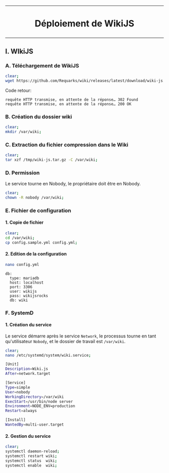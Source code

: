 ------------------------------------------------------------------------------------------------------------------------------------
# <p align='center'> Déploiement de WikiJS </p>
------------------------------------------------------------------------------------------------------------------------------------
## I. WIkiJS
### A. Téléchargement de WikiJS
```bash
clear;
wget https://github.com/Requarks/wiki/releases/latest/download/wiki-js.tar.gz -O /tmp/wiki-js.tar.gz;
```
Code retour:
```
requête HTTP transmise, en attente de la réponse… 302 Found
requête HTTP transmise, en attente de la réponse… 200 OK
```

### B. Création du dossier wiki
```bash
clear;
mkdir /var/wiki;
```

### C. Extraction du fichier compression dans le Wiki
```bash
clear;
tar xzf /tmp/wiki-js.tar.gz -C /var/wiki;
```

### D. Permission
Le service tourne en Nobody, le propriétaire doit être en Nobody.
```bash
clear;
chown -R nobody /var/wiki;
```

### E. Fichier de configuration
#### 1. Copie de fichier
```bash
clear;
cd /var/wiki;
cp config.sample.yml config.yml;
```
#### 2. Edition de la configuration
```bash
nano config.yml
```

```
db:
  type: mariadb
  host: localhost
  port: 3306
  user: wikijs
  pass: wikijsrocks
  db: wiki
```


### F. SystemD
#### 1. Création du service
Le service démarre après le service `Network`, le processus tourne en tant qu'utilisateur `Nobody`, et le dossier de travail est `/var/wiki`.

```bash
clear;
nano /etc/systemd/system/wiki.service;
```

```bash
[Unit]
Description=Wiki.js
After=network.target

[Service]
Type=simple
User=nobody
WorkingDirectory=/var/wiki
ExecStart=/usr/bin/node server
Environment=NODE_ENV=production
Restart=always

[Install]
WantedBy=multi-user.target
```

#### 2. Gestion du service
```bash
clear;
systemctl daemon-reload;
systemctl restart wiki;
systemctl status  wiki;
systemctl enable  wiki;
```
